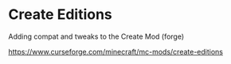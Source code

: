 # Create Editions
Adding compat and tweaks to the Create Mod (forge)

https://www.curseforge.com/minecraft/mc-mods/create-editions
